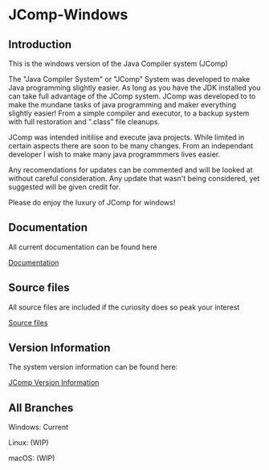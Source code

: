 # JComp-Windows

## Introduction
This is the windows version of the Java Compiler system (JComp)

The "Java Compiler System" or "JComp" System was developed to make Java programming slightly easier. 
As long as you have the JDK installed you can take full advantage of the JComp system.
JComp was developed to to make the mundane tasks of java programming and maker everything slightly easier!
From a simple compiler and executor, to a backup system with full restoration and ".class" file cleanups.

JComp was intended initilise and execute java projects. While limited in certain aspects there are soon to be many changes.
From an independant developer I wish to make many java programmmers lives easier. 

Any recomendations for updates can be commented and will be looked at without careful consideration.
Any update that wasn't being considered, yet suggested will be given credit for.

Please do enjoy the luxury of JComp for windows!

## Documentation
All current documentation can be found here

[Documentation](https://github.com/CameronCS/JComp/tree/Windows/docs)

## Source files
All source files are included if the curiosity does so peak your interest

[Source files](https://github.com/CameronCS/JComp/tree/Windows/src)

## Version Information
The system version information can be found here: 

[JComp Version Information](https://github.com/CameronCS/JComp/blob/Windows/Version%20Info.md)

## All Branches
Windows: Current

Linux: (WIP)

macOS: (WIP)

